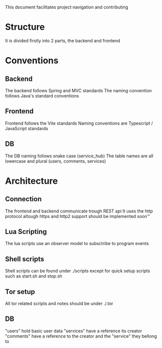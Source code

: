 This document facilitates project navigation and contributing

# Structure
It is divided firstly into 2 parts, the backend and frontend

# Conventions
## Backend
The backend follows Spring and MVC standards
The naming convention follows Java's standard conventions
## Frontend
Frontend follows the Vite standards
Naming conventions are Typescript / JavaScript standards
## DB
The DB naming follows snake case (service_hub)
The table names are all lowercase and plural (users, comments, services)

# Architecture
## Connection
The frontend and backend communicate trough REST api 
It uses the http protocol altough https and http2 support should be implemented soon™

## Lua Scripting
The lua scripts use an observer model to subsctribe to program events

## Shell scripts
Shell scripts can be found under ./scripts except for quick setup scripts such as start.sh and stop.sh

## Tor setup
All tor related scripts and notes should be under ./.tor

## DB
"users" hold basic user data 
"services" have a reference its creator
"comments" have a reference to the creator and the "service" they bellong to

